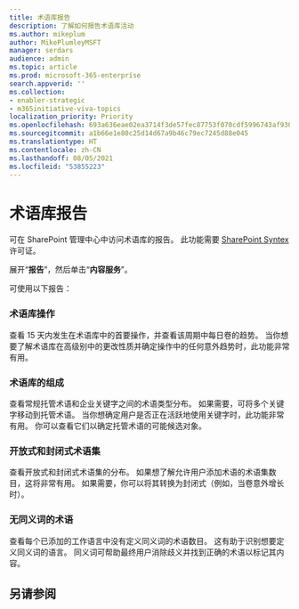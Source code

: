 ```yaml
---
title: 术语库报告
description: 了解如何报告术语库活动
ms.author: mikeplum
author: MikePlumleyMSFT
manager: serdars
audience: admin
ms.topic: article
ms.prod: microsoft-365-enterprise
search.appverid: ''
ms.collection:
- enabler-strategic
- m365initiative-viva-topics
localization_priority: Priority
ms.openlocfilehash: 693a636eae02ea3714f3de57fec87753f070cdf5996743af930de40419683b8b
ms.sourcegitcommit: a1b66e1e80c25d14d67a9b46c79ec7245d88e045
ms.translationtype: HT
ms.contentlocale: zh-CN
ms.lasthandoff: 08/05/2021
ms.locfileid: "53855223"
---
```

# <a name="term-store-reports"></a>术语库报告

可在 SharePoint 管理中心中访问术语库的报告。 此功能需要 [SharePoint Syntex](index.md) 许可证。

展开“**报告**”，然后单击“**内容服务**”。

可使用以下报告：

### <a name="term-store-operations"></a>术语库操作

查看 15 天内发生在术语库中的首要操作，并查看该周期中每日卷的趋势。 当你想要了解术语库在高级别中的更改性质并确定操作中的任何意外趋势时，此功能非常有用。 

### <a name="term-store-composition"></a>术语库的组成

查看常规托管术语和企业关键字之间的术语类型分布。 如果需要，可将多个关键字移动到托管术语。 当你想确定用户是否正在活跃地使用关键字时，此功能非常有用。 你可以查看它们以确定托管术语的可能候选对象。

### <a name="open-and-closed-term-sets"></a>开放式和封闭式术语集

查看开放式和封闭式术语集的分布。 如果想了解允许用户添加术语的术语集数目，这将非常有用。 如果需要，你可以将其转换为封闭式（例如，当卷意外增长时）。 

### <a name="terms-without-synonyms"></a>无同义词的术语

查看每个已添加的工作语言中没有定义同义词的术语数目。 这有助于识别想要定义同义词的语言。 同义词可帮助最终用户消除歧义并找到正确的术语以标记其内容。

## <a name="see-also"></a>另请参阅



  






